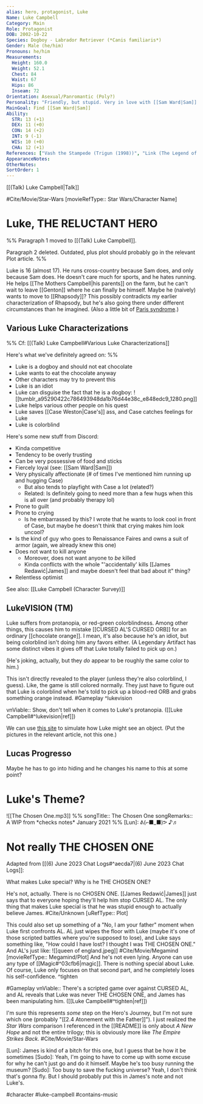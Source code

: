 ```yaml
---
alias: hero, protagonist, Luke
Name: Luke Campbell
Category: Main
Role: Protagonist
DOB: 2002-10-22
Species: Dogboy - Labrador Retriever (*Canis familiaris*)
Gender: Male (he/him)
Pronouns: he/him
Measurements:
  Height: 160.0
  Weight: 52.1
  Chest: 84
  Waist: 67
  Hips: 86
  Inseam: 72
Orientation: Asexual/Panromantic (Poly?)
Personality: "Friendly, but stupid. Very in love with [[Sam Ward|Sam]]."
MainGoal: Find [[Sam Ward|Sam]]
Ability:
  STR: 13 (+1)
  DEX: 11 (+0)
  CON: 14 (+2)
  INT: 9 (-1)
  WIS: 10 (+0)
  CHA: 12 (+1)
References: ["Vash the Stampede (Trigun (1998))", "Link (The Legend of Zelda)", "Luke Skywalker (Star Wars)"]
AppearanceNotes:
OtherNotes:
SortOrder: 1
---
```

[[(Talk) Luke Campbell|Talk]]

#Cite/Movie/Star-Wars [movieRefType:: Star Wars/Character Name]
# Luke, THE RELUCTANT HERO
%%
Paragraph 1 moved to [[(Talk) Luke Campbell]].

Paragraph 2 deleted. Outdated, plus plot should probably go in the relevant Plot article.
%%

Luke is 16 (almost 17). He runs cross-country because Sam does, and only because Sam does. He doesn't care much for sports, and he hates running. He helps [[The Mothers Campbell|his parents]] on the farm, but he can't wait to leave [[Genton]] where he can finally be himself. Maybe he (naively) wants to move to [[Rhapsody]]? This possibly contradicts my earlier characterization of Rhapsody, but he's also going there under different circumstances than he imagined. (Also a little bit of [Paris syndrome](https://en.wikipedia.org/wiki/Paris_syndrome).)

## Various Luke Characterizations
%%
Cf: [[(Talk) Luke Campbell#Various Luke Characterizations]]

Here's what we've definitely agreed on:
%%

- Luke is a dogboy and should not eat chocolate
- Luke wants to eat the chocolate anyway
- Other characters may try to prevent this
- Luke is an idiot
- Luke can disguise the fact that he is a dogboy: ![[tumblr_a95290422c786493948da1b76d44e38c_e848edc9_1280.png]]
- Luke helps various other people on his quest
- Luke saves [[Case Weston|Case's]] ass, and Case catches feelings for Luke
- Luke is colorblind

Here's some new stuff from Discord:
- Kinda competitive
- Tendency to be overly trusting
- Can be very possessive of food and sticks
- Fiercely loyal (see: [[Sam Ward|Sam]])
- Very physically affectionate (\# of times I've mentioned him running up and hugging Case)
  - But also tends to playfight with Case a lot (related?)
  - Related: Is definitely going to need more than a few hugs when this is all over (and probably therapy lol)
- Prone to guilt
- Prone to crying
  - Is he embarrassed by this? I wrote that he wants to look cool in front of Case, but maybe he doesn't think that crying makes him look uncool?
- Is the kind of guy who goes to Renaissance Faires and owns a suit of armor (again, we already knew this one)
- Does not want to kill anyone
  - Moreover, does not want anyone to *be* killed
  - Kinda conflicts with the whole "'accidentally' kills [[James Redawić|James]] and maybe doesn't feel that bad about it" thing?
- Relentless optimist

See also: [[Luke Campbell (Character Survey)]]
## LukeVISION (TM)
Luke suffers from protanopia, or red-green colorblindness. Among other things, this causes him to mistake [[CURSED AL'S CURSED ORB]] for an ordinary [[chocolate orange]]. I mean, it's also because he's an idiot, but being colorblind isn't doing him any favors either. (A Legendary Artifact has some distinct vibes it gives off that Luke totally failed to pick up on.)

(He's joking, actually, but they *do* appear to be roughly the same color to him.) 

This isn't directly revealed to the player (unless they're also colorblind, I guess). Like, the game is still colored normally. They just have to figure out that Luke is colorblind when he's told to pick up a blood-red ORB and grabs something orange instead. #Gameplay 
^lukevision

vnViable:: Show, don't tell when it comes to Luke's protanopia. ([[Luke Campbell#^lukevision|ref]])

We can use [this site](https://www.color-blindness.com/coblis-color-blindness-simulator/) to simulate how Luke might see an object. (Put the pictures in the relevant article, not this one.)

## Lucas Progresso

Maybe he has to go into hiding and he changes his name to this at some point?

# Luke's Theme?
![[The Chosen One.mp3]]
%%
songTitle:: The Chosen One
songRemarks:: A WIP from \*checks notes\* January 2021
%%
[Lun]: ᕕ(⌐■_■)ᕗ ♪♬

# Not really THE CHOSEN ONE
Adapted from [[(6) June 2023 Chat Logs#^aecda7|(6) June 2023 Chat Logs]]:

What makes Luke special? Why is he THE CHOSEN ONE?

He's not, actually. There is no CHOSEN ONE. [[James Redawić|James]] just says that to everyone hoping they'll help him stop CURSED AL. The only thing that makes Luke special is that he was stupid enough to actually believe James.
#Cite/Unknown [uRefType:: Plot]

This could also set up something of a "No, I am your father" moment when Luke first confronts AL. AL just wipes the floor with Luke (maybe it's one of those scripted battles where you're supposed to lose), and Luke says something like, "How could I have lost? I thought I was THE CHOSEN ONE." And AL's just like:
![[queen of england.jpeg]]
#Cite/Movie/Megamind [movieRefType:: Megamind/Plot]
And he's not even lying. Anyone can use any type of [[Magic#^03cfb6|magic]]. There is nothing special about Luke. Of course, Luke only focuses on that second part, and he completely loses his self-confidence.
^tighten

#Gameplay 
vnViable:: There's a scripted game over against CURSED AL, and AL reveals that Luke was never THE CHOSEN ONE, and James has been manipulating him. ([[Luke Campbell#^tighten|ref]])

I'm sure this represents *some* step on the Hero's Journey, but I'm not sure which one (probably "[[2.4 Atonement with the Father]]"). I just realized the *Star Wars* comparison I referenced in the [[README]] is only about *A New Hope* and not the entire trilogy; this is obviously more like *The Empire Strikes Back*.
#Cite/Movie/Star-Wars 

[Lun]: James is kind of a bitch for this one, but I guess that be how it be sometimes
[Sudo]: Yeah, I'm going to have to come up with some excuse for why he can't just go and do it himself. Maybe he's too busy running the museum?
[Sudo]: Too busy to save the fucking universe? Yeah, I don't think that's gonna fly. But I should probably put this in James's note and not Luke's.

#character #luke-campbell #contains-music 